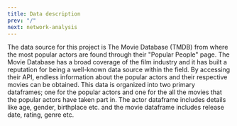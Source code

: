 ```yaml
---
title: Data description
prev: "/"
next: network-analysis
---
```


The data source for this project is The Movie Database (TMDB) from where the most popular actors are found through their "Popular People" page. The Movie Database has a broad coverage of the film industry and it has built a reputation for being a well-known data source within the field. By accessing their API, endless information about the popular actors and their respective movies can be obtained. This data is organized into two primary dataframes; one for the popular actors and one for the all the movies that the popular actors have taken part in. The actor dataframe includes details like age, gender, birthplace etc. and the movie dataframe includes release date, rating, genre etc. 